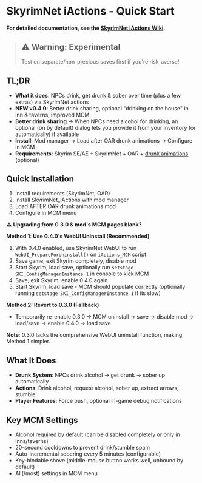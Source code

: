 # SkyrimNet iActions - Quick Start

**For detailed documentation, see the [SkyrimNet iActions Wiki](https://github.com/Gerkinfeltser/SkyrimNet_iActions/wiki).**

> ## ⚠️ **Warning: Experimental**
> Test on separate/non-precious saves first if you're risk-averse!

## TL;DR
- **What it does**: NPCs drink, get drunk & sober over time (plus a few extras) via SkyrimNet actions
- **NEW v0.4.0**: Better drink sharing, optional "drinking on the house" in inn & taverns, improved MCM
- **Better drink sharing** → When NPCs need alcohol for drinking, an optional (on by default) dialog lets you provide it from your inventory (or automatically) if available
- **Install**: Mod manager → Load after OAR drunk animations → Configure in MCM
- **Requirements**: Skyrim SE/AE + SkyrimNet + OAR + [drunk animations](https://www.nexusmods.com/skyrimspecialedition/mods/62191) (optional)

## Quick Installation
1. Install requirements (SkyrimNet, OAR)
2. Install SkyrimNet_iActions with mod manager
3. Load AFTER OAR drunk animations mod
4. Configure in MCM menu

**⚠️ Upgrading from 0.3.0 & mod's MCM pages blank?**

**Method 1: Use 0.4.0's WebUI Uninstall (Recommended)**
1. With 0.4.0 enabled, use SkyrimNet WebUI to run `WebUI_PrepareForUninstall()` on `iActions_MCM` script
2. Save game, exit Skyrim completely, disable mod
3. Start Skyrim, load save, optionally run `setstage SKI_ConfigManagerInstance 1` in console to kick MCM
4. Save, exit Skyrim, enable 0.4.0 again
5. Start Skyrim, load save - MCM should populate correctly (optionally running `setstage SKI_ConfigManagerInstance 1` if its slow)

**Method 2: Revert to 0.3.0 (Fallback)**
- Temporarily re-enable 0.3.0 → MCM uninstall → save → disable mod → load/save → enable 0.4.0 → load save

**Note**: 0.3.0 lacks the comprehensive WebUI uninstall function, making Method 1 simpler.

## What It Does
- **Drunk System**: NPCs drink alcohol → get drunk → sober up automatically
- **Actions**: Drink alcohol, request alcohol, sober up, extract arrows, stumble
- **Player Features**: Force push, optional in-game debug notifications

## Key MCM Settings
- Alcohol required by default (can be disabled completely or only in inns/taverns)
- 20-second cooldowns to prevent drink/stumble spam
- Auto-incremental sobering every 5 minutes (configurable)
- Key-bindable shove (middle-mouse button works well, unbound by default)
- All(/most) settings in MCM menu

